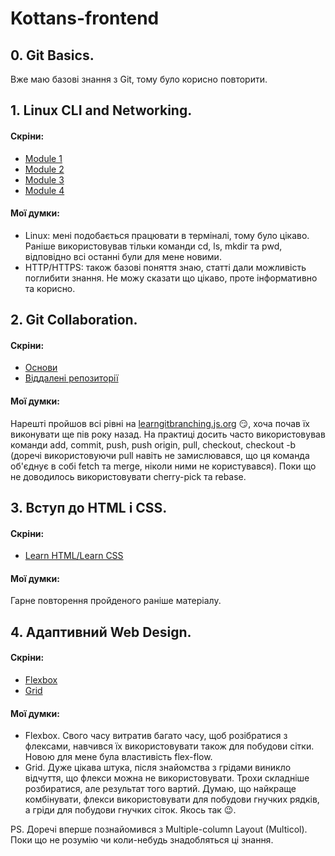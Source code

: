 # Kottans-frontend

## 0. Git Basics.

Вже маю базові знання з Git, тому було корисно повторити.

## 1. Linux CLI and Networking.

#### Скріни:

- [Module 1](./task_linux_cli/module_1.png)
- [Module 2](./task_linux_cli/module_2.png)
- [Module 3](./task_linux_cli/module_3.png)
- [Module 4](./task_linux_cli/module_4.png)

#### Мої думки:

- Linux: мені подобається працювати в терміналі, тому було цікаво. Раніше використовував тільки команди cd, ls, mkdir та pwd, відповідно всі останні були для мене новими.
- HTTP/HTTPS: також базові поняття знаю, статті дали можливість поглибити знання. Не можу сказати що цікаво, проте інформативно та корисно.

## 2. Git Collaboration.

#### Скріни:

- [Основи](./task_git_collaboration/foundations.png)
- [Віддалені репозиторії](./task_git_collaboration/remote_repositories.png)

#### Мої думки:

Нарешті пройшов всі рівні на [learngitbranching.js.org](https://learngitbranching.js.org/) :smirk:, хоча почав їх виконувати ще пів року назад. На практиці досить часто використовував команди add, commit, push, push origin, pull, checkout, checkout -b (доречі використовуючи pull навіть не замислювався, що ця команда об'єднує в собі fetch та merge, ніколи ними не користувався). Поки що не доводилось використовувати cherry-pick та rebase.

## 3. Вступ до HTML і CSS.

#### Скріни:

- [Learn HTML/Learn CSS](./task_html_css_intro/Learn_HTML_CSS.png)

#### Мої думки:

Гарне повторення пройденого раніше матеріалу.

## 4. Адаптивний Web Design.

#### Скріни:

- [Flexbox](./task_responsive_web_design/Flexbox.png)
- [Grid](./task_responsive_web_design/Grid.png)

#### Мої думки:

- Flexbox. Свого часу витратив багато часу, щоб розібратися з флексами, навчився їх використовувати також для побудови сітки. Новою для мене була властивість flex-flow.
- Grid. Дуже цікава штука, після знайомства з грідами виникло відчуття, що флекси можна не використовувати. Трохи складніше розбиратися, але результат того вартий. Думаю, що найкраще комбінувати, флекси використовувати для побудови гнучких рядків, а гріди для побудови гнучких сіток. Якось так :wink:.

PS. Доречі вперше познайомився з Multiple-column Layout (Multicol). Поки що не розумію чи коли-небудь знадобляться ці знання.
